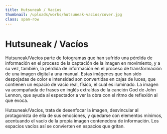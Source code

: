 ```yaml
---
title: Hutsuneak / Vacíos
thumbnail: /uploads/works/hutsuneak-vacios/cover.jpg
class: span-row
---
```


# Hutsuneak / Vacíos

Hutsuneak/Vacíos parte de fotogramas que han sufrido una pérdida de información en el proceso de la captación de la imagen en movimiento, y a su vez, también, la pérdida de información en el proceso de transformación de una imagen digital a una manual. Estas imágenes que han sido despojadas de color e intensidad son convertidas en cajas de luces, que contienen un espacio de vacío real, físico, el cual es iluminado. La imagen va acompañada de frases en inglés extraídas de la canción God de John Lennon, que ayuda al espectador a ver la obra con el ritmo de reflexión al que evoca.

Hutsuneak/Vacíos, trata de desenfocar la imagen, desvincular al protagonista de ella de sus emociones, y quedarse con elementos mínimos, acentuando el vacío de la propia imagen contenedora de información. Los espacios vacíos así se convierten en espacios que gritan.
